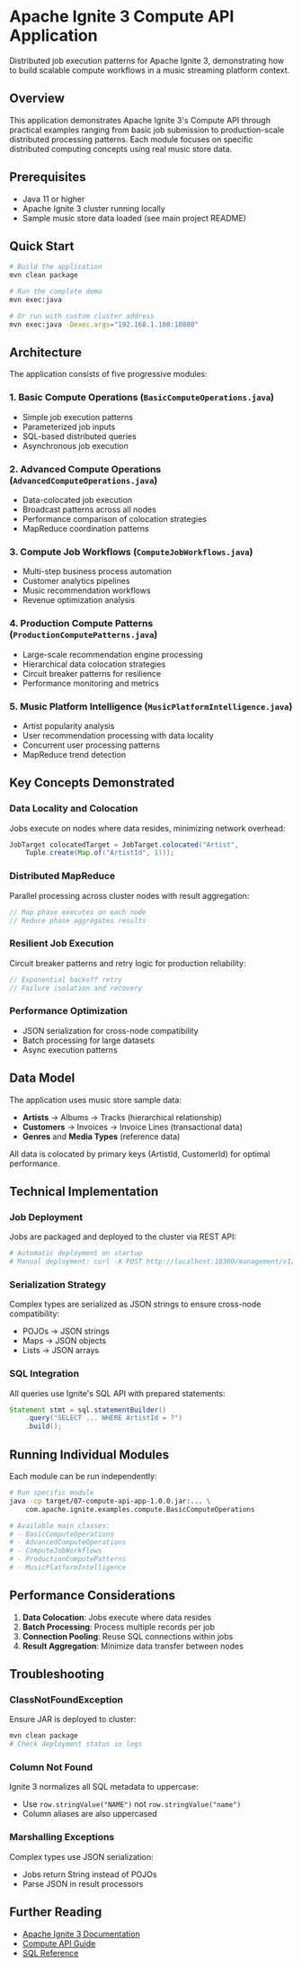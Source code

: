 # Apache Ignite 3 Compute API Application

Distributed job execution patterns for Apache Ignite 3, demonstrating how to build scalable compute workflows in a music streaming platform context.

## Overview

This application demonstrates Apache Ignite 3's Compute API through practical examples ranging from basic job submission to production-scale distributed processing patterns. Each module focuses on specific distributed computing concepts using real music store data.

## Prerequisites

- Java 11 or higher
- Apache Ignite 3 cluster running locally
- Sample music store data loaded (see main project README)

## Quick Start

```bash
# Build the application
mvn clean package

# Run the complete demo
mvn exec:java

# Or run with custom cluster address
mvn exec:java -Dexec.args="192.168.1.100:10800"
```

## Architecture

The application consists of five progressive modules:

### 1. Basic Compute Operations (`BasicComputeOperations.java`)
- Simple job execution patterns
- Parameterized job inputs
- SQL-based distributed queries
- Asynchronous job execution

### 2. Advanced Compute Operations (`AdvancedComputeOperations.java`)
- Data-colocated job execution
- Broadcast patterns across all nodes
- Performance comparison of colocation strategies
- MapReduce coordination patterns

### 3. Compute Job Workflows (`ComputeJobWorkflows.java`)
- Multi-step business process automation
- Customer analytics pipelines
- Music recommendation workflows
- Revenue optimization analysis

### 4. Production Compute Patterns (`ProductionComputePatterns.java`)
- Large-scale recommendation engine processing
- Hierarchical data colocation strategies
- Circuit breaker patterns for resilience
- Performance monitoring and metrics

### 5. Music Platform Intelligence (`MusicPlatformIntelligence.java`)
- Artist popularity analysis
- User recommendation processing with data locality
- Concurrent user processing patterns
- MapReduce trend detection

## Key Concepts Demonstrated

### Data Locality and Colocation
Jobs execute on nodes where data resides, minimizing network overhead:
```java
JobTarget colocatedTarget = JobTarget.colocated("Artist", 
    Tuple.create(Map.of("ArtistId", 1)));
```

### Distributed MapReduce
Parallel processing across cluster nodes with result aggregation:
```java
// Map phase executes on each node
// Reduce phase aggregates results
```

### Resilient Job Execution
Circuit breaker patterns and retry logic for production reliability:
```java
// Exponential backoff retry
// Failure isolation and recovery
```

### Performance Optimization
- JSON serialization for cross-node compatibility
- Batch processing for large datasets
- Async execution patterns

## Data Model

The application uses music store sample data:
- **Artists** → Albums → Tracks (hierarchical relationship)
- **Customers** → Invoices → Invoice Lines (transactional data)
- **Genres** and **Media Types** (reference data)

All data is colocated by primary keys (ArtistId, CustomerId) for optimal performance.

## Technical Implementation

### Job Deployment
Jobs are packaged and deployed to the cluster via REST API:
```bash
# Automatic deployment on startup
# Manual deployment: curl -X POST http://localhost:10300/management/v1/deployment/units/...
```

### Serialization Strategy
Complex types are serialized as JSON strings to ensure cross-node compatibility:
- POJOs → JSON strings
- Maps → JSON objects
- Lists → JSON arrays

### SQL Integration
All queries use Ignite's SQL API with prepared statements:
```java
Statement stmt = sql.statementBuilder()
    .query("SELECT ... WHERE ArtistId = ?")
    .build();
```

## Running Individual Modules

Each module can be run independently:
```bash
# Run specific module
java -cp target/07-compute-api-app-1.0.0.jar:... \
    com.apache.ignite.examples.compute.BasicComputeOperations

# Available main classes:
# - BasicComputeOperations
# - AdvancedComputeOperations
# - ComputeJobWorkflows
# - ProductionComputePatterns
# - MusicPlatformIntelligence
```

## Performance Considerations

1. **Data Colocation**: Jobs execute where data resides
2. **Batch Processing**: Process multiple records per job
3. **Connection Pooling**: Reuse SQL connections within jobs
4. **Result Aggregation**: Minimize data transfer between nodes

## Troubleshooting

### ClassNotFoundException
Ensure JAR is deployed to cluster:
```bash
mvn clean package
# Check deployment status in logs
```

### Column Not Found
Ignite 3 normalizes all SQL metadata to uppercase:
- Use `row.stringValue("NAME")` not `row.stringValue("name")`
- Column aliases are also uppercased

### Marshalling Exceptions
Complex types use JSON serialization:
- Jobs return String instead of POJOs
- Parse JSON in result processors

## Further Reading

- [Apache Ignite 3 Documentation](https://ignite.apache.org/docs/3.0.0/)
- [Compute API Guide](https://ignite.apache.org/docs/3.0.0/compute/compute)
- [SQL Reference](https://ignite.apache.org/docs/3.0.0/sql-reference/ddl)